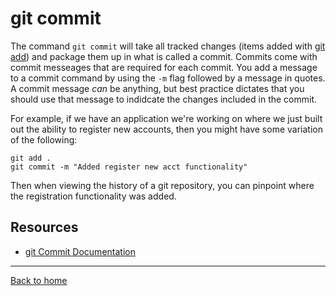 # git commit
The command `git commit` will take all tracked changes (items added with [git add](./Add.md)) and package them up in what is called a commit.
Commits come with commit messeages that are required for each commit. You add a message to a commit command by using the `-m` flag followed by a message in quotes. 
A commit message _can_ be anything, but best practice dictates that you should use that message to indidcate the changes included in the commit.

For example, if we have an application we're working on where we just built out the ability to register new accounts, then you might have some variation of the following:

```
git add .
git commit -m "Added register new acct functionality"
```

Then when viewing the history of a git repository, you can pinpoint where the registration functionality was added.

## Resources
- [git Commit Documentation](https://git-scm.com/docs/git-commit)
---

[Back to home](../README.md)